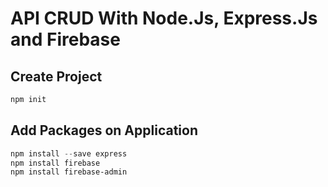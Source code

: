 # API CRUD With Node.Js, Express.Js and Firebase 

## Create Project

```powershell
npm init
```

## Add Packages on Application
```powershell
npm install --save express
npm install firebase
npm install firebase-admin
```